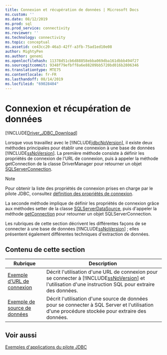 ```yaml
---
title: Connexion et récupération de données | Microsoft Docs
ms.custom: ''
ms.date: 08/12/2019
ms.prod: sql
ms.prod_service: connectivity
ms.reviewer: ''
ms.technology: connectivity
ms.topic: conceptual
ms.assetid: ce43cc20-46a3-42ff-a3fb-75ad1ed10e08
author: MightyPen
ms.author: genemi
ms.openlocfilehash: 11378d51cb6d88858ebba069dba161dbbb494f27
ms.sourcegitcommit: 9348f79efbff8a6e88209bb5720bd016b2806346
ms.translationtype: MTE75
ms.contentlocale: fr-FR
ms.lasthandoff: 08/14/2019
ms.locfileid: "69028404"
---
```

# <a name="connecting-and-retrieving-data"></a>Connexion et récupération de données

[!INCLUDE[Driver_JDBC_Download](../../../includes/driver_jdbc_download.md)]

Lorsque vous travaillez avec le [!INCLUDE[jdbcNoVersion](../../../includes/jdbcnoversion_md.md)], il existe deux méthodes principales pour établir une connexion à une base de données [!INCLUDE[ssNoVersion](../../../includes/ssnoversion-md.md)]. La première méthode consiste à définir les propriétés de connexion de l'URL de connexion, puis à appeler la méthode getConnection de la classe DriverManager pour retourner un objet [SQLServerConnection](../../../connect/jdbc/reference/sqlserverconnection-class.md).  
  
> [!NOTE]  
> Pour obtenir la liste des propriétés de connexion prises en charge par le pilote JDBC, consultez [définition des propriétés de connexion](../../../connect/jdbc/setting-the-connection-properties.md).  
  
La seconde méthode implique de définir les propriétés de connexion grâce aux méthodes setter de la classe [SQLServerDataSource](../../../connect/jdbc/reference/sqlserverdatasource-class.md), puis d'appeler la méthode [getConnection](../../../connect/jdbc/reference/getconnection-method-sqlserverdatasource.md) pour retourner un objet SQLServerConnection.  
  
Les rubriques de cette section décrivent les différentes façons de se connecter à une base de données [!INCLUDE[ssNoVersion](../../../includes/ssnoversion-md.md)] ; elles présentent également différentes techniques d'extraction de données.  
  
## <a name="in-this-section"></a>Contenu de cette section  
  
|Rubrique|Description|  
|-----------|-----------------|  
|[Exemple d’URL de connexion](../../../connect/jdbc/code-samples/connection-url-sample.md)|Décrit l'utilisation d'une URL de connexion pour se connecter à [!INCLUDE[ssNoVersion](../../../includes/ssnoversion-md.md)] et l'utilisation d'une instruction SQL pour extraire des données.|  
|[Exemple de source de données](../../../connect/jdbc/code-samples/data-source-sample.md)|Décrit l'utilisation d'une source de données pour se connecter à SQL Server et l'utilisation d'une procédure stockée pour extraire des données.|  
  
## <a name="see-also"></a>Voir aussi

[Exemples d'applications du pilote JDBC](../../jdbc/code-samples/sample-jdbc-driver-applications.md)
  
